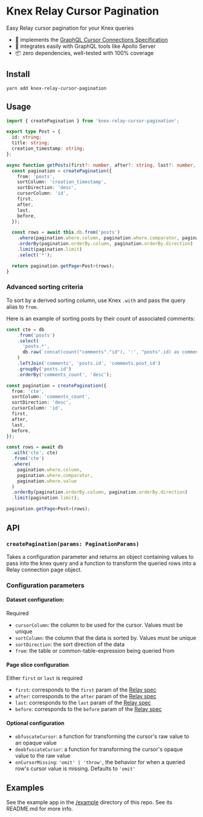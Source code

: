 # Knex Relay Cursor Pagination

Easy Relay cursor pagination for your Knex queries

- 🚀 implements the [GraphQL Cursor Connections Specification](https://relay.dev/graphql/connections.htm)
- 🔌 integrates easily with GraphQL tools like Apollo Server
- 📦 zero dependencies, well-tested with 100% coverage

## Install

```
yarn add knex-relay-cursor-pagination
```

## Usage

```ts
import { createPagination } from 'knex-relay-cursor-pagination';

export type Post = {
  id: string;
  title: string;
  creation_timestamp: string;
};

async function getPosts(first?: number, after?: string, last?: number, before?: string): Promise<Page<Post>> {
  const pagination = createPagination({
    from: 'posts',
    sortColumn: 'creation_timestamp',
    sortDirection: 'desc',
    cursorColumn: 'id',
    first,
    after,
    last,
    before,
  });

  const rows = await this.db.from('posts')
    .where(pagination.where.column, pagination.where.comparator, pagination.where.value)
    .orderBy(pagination.orderBy.column, pagination.orderBy.direction)
    .limit(pagination.limit)
    .select('*');

  return pagination.getPage<Post>(rows);
}
```

### Advanced sorting criteria

To sort by a derived sorting column, use Knex `.with` and pass the query alias to `from`.

Here is an example of sorting posts by their count of associated comments: 
```ts
const cte = db
    .from('posts')
    .select(
      'posts.*',
      db.raw(`concat(count("comments"."id"), ':', "posts".id) as comments_count`)
    )
    .leftJoin('comments', 'posts.id', 'comments.post_id')
    .groupBy('posts.id')
    .orderBy('comments_count', 'desc');

const pagination = createPagination({
  from: 'cte',
  sortColumn: 'comments_count',
  sortDirection: 'desc',
  cursorColumn: 'id',
  first,
  after,
  last,
  before,
});

const rows = await db
  .with('cte', cte)
  .from('cte')
  .where(
    pagination.where.column,
    pagination.where.comparator,
    pagination.where.value
  )
  .orderBy(pagination.orderBy.column, pagination.orderBy.direction)
  .limit(pagination.limit);

pagination.getPage<Post>(rows);
```


## API

### `createPagination(params: PaginationParams)`

Takes a configuration parameter and returns an object containing values to pass into the knex query and a function to transform the queried rows into a Relay connection page object.

### Configuration parameters
#### Dataset configuration:
Required
- `cursorColumn`: the column to be used for the cursor. Values must be unique
- `sortColumn`: the column that the data is sorted by. Values must be unique
- `sortDirection`: the sort direction of the data
- `from`: the table or common-table-expression being queried from

#### Page slice configuration
Either `first` or `last` is required
- `first`: corresponds to the `first` param of the [Relay spec](https://relay.dev/graphql/connections.htm)
- `after`: corresponds to the `after` param of the [Relay spec](https://relay.dev/graphql/connections.htm)
- `last`: corresponds to the `last` param of the [Relay spec](https://relay.dev/graphql/connections.htm)
- `before`: corresponds to the `before` param of the [Relay spec](https://relay.dev/graphql/connections.htm)

#### Optional configuration
- `obfuscateCursor`: a function for transforming the cursor's raw value to an opaque value 
- `deobfuscateCursor`: a function for transforming the cursor's  opaque value to the raw value
- `onCursorMissing`: `'omit' | 'throw'`, the behavior for when a queried row's cursor value is missing. Defaults to `'omit'`

## Examples

See the example app in the [/example](https://github.com/brietsparks/knex-relay-cursor-pagination/tree/master/example) directory of this repo. See its README.md for more info.

